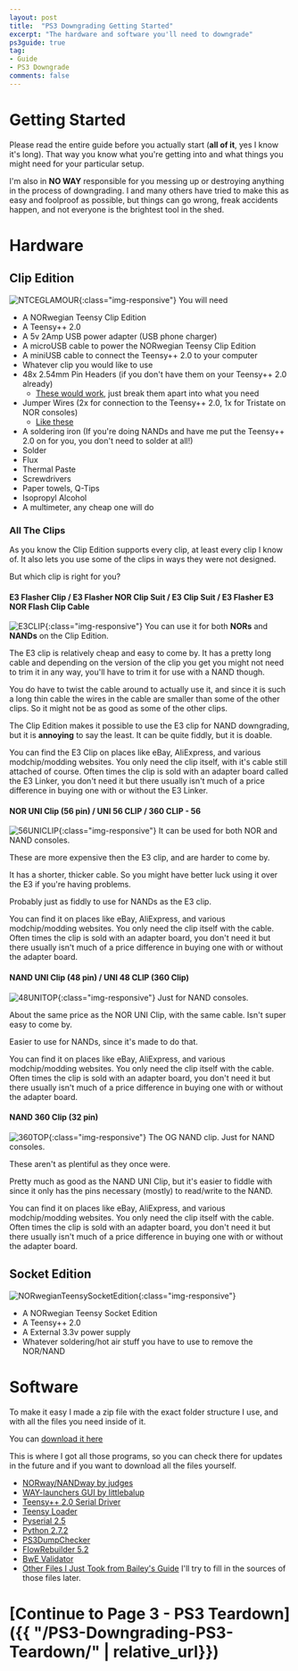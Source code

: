 ```yaml
---
layout: post
title:  "PS3 Downgrading Getting Started"
excerpt: "The hardware and software you'll need to downgrade"
ps3guide: true
tag:
- Guide
- PS3 Downgrade
comments: false
---
```

# Getting Started
Please read the entire guide before you actually start (**all of it**, yes I know it's long). 
That way you know what you're getting into and what things you might need for your particular setup.

I'm also in **NO WAY** responsible for you messing up or destroying anything in the process of downgrading. 
I and many others have tried to make this as easy and foolproof as possible, but things can go wrong, freak accidents happen, and not everyone is the brightest tool in the shed.


# Hardware
## Clip Edition
![NTCEGLAMOUR](/assets/img/NTCEGLAMOUR.jpg){:class="img-responsive"}
You will need
* A NORwegian Teensy Clip Edition
* A Teensy++ 2.0
* A 5v 2Amp USB power adapter (USB phone charger)
* A microUSB cable to power the NORwegian Teensy Clip Edition
* A miniUSB cable to connect the Teensy++ 2.0 to your computer
* Whatever clip you would like to use
* 48x 2.54mm Pin Headers (if you don't have them on your Teensy++ 2.0 already)
  * [These would work](https://www.amazon.com/Hotop-Pack-Single-Header-Connector/dp/B06XR8CV8P/ref=sr_1_8?ie=UTF8&qid=1509273572&sr=8-8&keywords=pin+header), just break them apart into what you need
* Jumper Wires (2x for connection to the Teensy++ 2.0, 1x for Tristate on NOR consoles)
  * [Like these](https://www.amazon.com/Solderless-Flexible-Breadboard-Jumper-100pcs/dp/B005TZJ0AM/ref=sr_1_4?s=electronics&ie=UTF8&qid=1509248805&sr=1-4&keywords=jumper+wires) 
* A soldering iron (If you're doing NANDs and have me put the Teensy++ 2.0 on for you, you don't need to solder at all!)
* Solder
* Flux
* Thermal Paste
* Screwdrivers 
* Paper towels, Q-Tips
* Isopropyl Alcohol
* A multimeter, any cheap one will do

### All The Clips
As you know the Clip Edition supports every clip, at least every clip I know of. It also lets you use some of the clips in ways they were not designed.

But which clip is right for you?

#### E3 Flasher Clip / E3 Flasher NOR Clip Suit / E3 Clip Suit / E3 Flasher E3 NOR Flash Clip Cable
![E3CLIP](/assets/img/E3CLIP.jpg){:class="img-responsive"}
You can use it for both **NORs** and **NANDs** on the Clip Edition. 

The E3 clip is relatively cheap and easy to come by. It has a pretty long cable and depending on the version of the clip you get you might not need to trim it in any way, you'll have to trim it for use with a NAND though.

You do have to twist the cable around to actually use it, 
and since it is such a long thin cable the wires in the cable are smaller than some of the other clips.
So it might not be as good as some of the other clips.

The Clip Edition makes it possible to use the E3 clip for NAND downgrading, but it is **annoying** to say the least. It can be quite fiddly, but it is doable.

You can find the E3 Clip on places like eBay, AliExpress, and various modchip/modding websites. You only need the clip itself, with it's cable still attached of course. Often times the clip is sold with an adapter board called the E3 Linker, you don't need it but there usually isn't much of a price difference in buying one with or without the E3 Linker.

#### NOR UNI Clip (56 pin) / UNI 56 CLIP / 360 CLIP - 56
![56UNICLIP](/assets/img/56UNICLIP.jpg){:class="img-responsive"}
It can be used for both NOR and NAND consoles.

These are more expensive then the E3 clip, and are harder to come by.

It has a shorter, thicker cable. So you might have better luck using it over the E3 if you're having problems.

Probably just as fiddly to use for NANDs as the E3 clip.

You can find it on places like eBay, AliExpress, and various modchip/modding websites. You only need the clip itself with the cable. Often times the clip is sold with an adapter board, you don't need it but there usually isn't much of a price difference in buying one with or without the adapter board.

#### NAND UNI Clip (48 pin) / UNI 48 CLIP (360 Clip)
![48UNITOP](/assets/img/48UNITOP.jpg){:class="img-responsive"}
Just for NAND consoles.

About the same price as the NOR UNI Clip, with the same cable. Isn't super easy to come by.

Easier to use for NANDs, since it's made to do that.

You can find it on places like eBay, AliExpress, and various modchip/modding websites. You only need the clip itself with the cable. Often times the clip is sold with an adapter board, you don't need it but there usually isn't much of a price difference in buying one with or without the adapter board.

#### NAND 360 Clip (32 pin)
![360TOP](/assets/img/360TOP.jpg){:class="img-responsive"}
The OG NAND clip. Just for NAND consoles.

These aren't as plentiful as they once were.

Pretty much as good as the NAND UNI Clip, but it's easier to fiddle with since it only has the pins necessary (mostly) to read/write to the NAND.

You can find it on places like eBay, AliExpress, and various modchip/modding websites. You only need the clip itself with the cable. Often times the clip is sold with an adapter board, you don't need it but there usually isn't much of a price difference in buying one with or without the adapter board.

## Socket Edition
![NORwegianTeensySocketEdition](/assets/img/NORwegianTeensySocketGlamour.jpg){:class="img-responsive"}
* A NORwegian Teensy Socket Edition
* A Teensy++ 2.0
* A External 3.3v power supply
* Whatever soldering/hot air stuff you have to use to remove the NOR/NAND

# Software
To make it easy I made a zip file with the exact folder structure I use, and with all the files you need inside of it.

You can [download it here](https://mega.nz/#!ovIEhS5D!Eke5679s1qnOJEv8Bs3BSBIGjsHzn5Zzmj0-w6hrAk4)

This is where I got all those programs, so you can check there for updates in the future and if you want to download all the files yourself.

* [NORway/NANDway by judges](https://github.com/hjudges/NORway)
* [WAY-launchers GUI by littlebalup](https://github.com/littlebalup/WAY-launchers) 
* [Teensy++ 2.0 Serial Driver](https://www.pjrc.com/teensy/usb_serial.html)
* [Teensy Loader](https://www.pjrc.com/teensy/loader_win10.html)
* [Pyserial 2.5](https://pypi.python.org/pypi/pyserial/2.5)
* [Python 2.7.2](https://www.python.org/download/releases/2.7.2/)
* [PS3DumpChecker](https://github.com/Swizzy/PS3DumpChecker)
* [FlowRebuilder 5.2](http://www.ps3hax.net/showthread.php?t=95794)
* [BwE Validator](http://psx-scene.com/forums/content/bwe-nor-validator-v1-30-3373/)
* [Other Files I Just Took from Bailey's Guide](http://www.ps3hax.net/showthread.php?t=39766)
I'll try to fill in the sources of those files later.

# [Continue to Page 3 - PS3 Teardown]({{ "/PS3-Downgrading-PS3-Teardown/" | relative_url}})